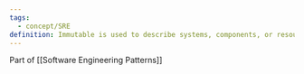 ```yaml
---
tags:
  - concept/SRE
definition: Immutable is used to describe systems, components, or resources that remain unchanged during their entire lifecycle.
---
```

Part of [[Software Engineering Patterns]]
